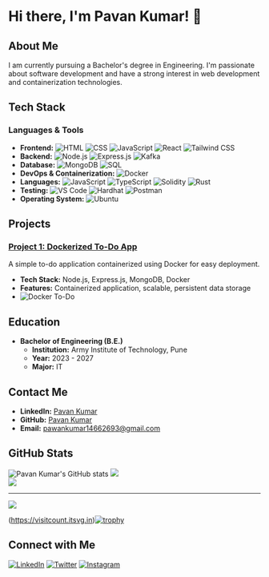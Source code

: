 # Hi there, I'm Pavan Kumar! 👋

## About Me

I am currently pursuing a  Bachelor's degree in Engineering. I'm passionate about software development and have a strong interest in web development and containerization technologies.

## Tech Stack

### Languages & Tools

- **Frontend:** ![HTML](https://img.shields.io/badge/-HTML5-E34F26?logo=html5&logoColor=white&style=flat) ![CSS](https://img.shields.io/badge/-CSS3-1572B6?logo=css3&logoColor=white&style=flat) ![JavaScript](https://img.shields.io/badge/-JavaScript-F7DF1E?logo=javascript&logoColor=black&style=flat) ![React](https://img.shields.io/badge/-React-61DAFB?logo=react&logoColor=black&style=flat) ![Tailwind CSS](https://img.shields.io/badge/-Tailwind%20CSS-06B6D4?logo=tailwindcss&logoColor=white&style=flat)
- **Backend:** ![Node.js](https://img.shields.io/badge/-Node.js-339933?logo=node.js&logoColor=white&style=flat) ![Express.js](https://img.shields.io/badge/-Express.js-000000?logo=express&logoColor=white&style=flat) ![Kafka](https://img.shields.io/badge/-Kafka-231F20?logo=apache-kafka&logoColor=white&style=flat)
- **Database:** ![MongoDB](https://img.shields.io/badge/-MongoDB-47A248?logo=mongodb&logoColor=white&style=flat) ![SQL](https://img.shields.io/badge/-SQL-4479A1?logo=sql&logoColor=white&style=flat)
- **DevOps & Containerization:** ![Docker](https://img.shields.io/badge/-Docker-2496ED?logo=docker&logoColor=white&style=flat)
- **Languages:** ![JavaScript](https://img.shields.io/badge/-JavaScript-F7DF1E?logo=javascript&logoColor=black&style=flat) ![TypeScript](https://img.shields.io/badge/-TypeScript-007ACC?logo=typescript&logoColor=white&style=flat) ![Solidity](https://img.shields.io/badge/-Solidity-363636?logo=solidity&logoColor=white&style=flat) ![Rust](https://img.shields.io/badge/-Rust-000000?logo=rust&logoColor=white&style=flat)
- **Testing:** ![VS Code](https://img.shields.io/badge/-VS%20Code-007ACC?logo=visual-studio-code&logoColor=white&style=flat) ![Hardhat](https://img.shields.io/badge/-Hardhat-FE7A16?logo=hardhat&logoColor=white&style=flat) ![Postman](https://img.shields.io/badge/-Postman-FF6C37?logo=postman&logoColor=white&style=flat)
- **Operating System:** ![Ubuntu](https://img.shields.io/badge/-Ubuntu-E95420?logo=ubuntu&logoColor=white&style=flat)




## Projects

### [Project 1: Dockerized To-Do App](https://github.com/pavankumar/docker-todo)
A simple to-do application containerized using Docker for easy deployment.

- **Tech Stack:** Node.js, Express.js, MongoDB, Docker
- **Features:** Containerized application, scalable, persistent data storage
- ![Docker To-Do](https://raw.githubusercontent.com/PavanKumar/assets/main/docker-todo-screenshot.png)

## Education

- **Bachelor of Engineering (B.E.)**
  - **Institution:** Army Institute of Technology, Pune
  - **Year:** 2023 - 2027
  - **Major:** IT

## Contact Me

- **LinkedIn:** [Pavan Kumar](https://www.linkedin.com/in/pavan-kumar-8b40a5115/)
- **GitHub:** [Pavan Kumar](https://github.com/pavankumar07s)
- **Email:** [pawankumar14662693@gmail.com](mailto:pawankumar14662693@gmail.com)

## GitHub Stats

![Pavan Kumar's GitHub stats](https://github-readme-stats.vercel.app/api?username=pavankumar07s&show_icons=true&theme=radical)
![](https://github-readme-streak-stats.herokuapp.com/?user=Pavankumar07s&theme=dark&hide_border=false)<br/>
![](https://github-readme-stats.vercel.app/api/top-langs/?username=Pavankumar07s&theme=dark&hide_border=false&include_all_commits=false&count_private=false&layout=compact)

---
![](https://visitcount.itsvg.in/api?id=Pavankumar07s&icon=0&color=0)

(https://visitcount.itsvg.in)[![trophy](https://github-profile-trophy.vercel.app/?username=Pavankumar07s&theme=onedark)](https://github.com/ryo-ma/github-profile-trophy)


## Connect with Me

[![LinkedIn](https://img.shields.io/badge/LinkedIn-0077B5?style=for-the-badge&logo=linkedin&logoColor=white)](https://www.linkedin.com/in/pavan-kumar-8b40a5115/)
[![Twitter](https://img.shields.io/badge/Twitter-1DA1F2?style=for-the-badge&logo=twitter&logoColor=white)](https://twitter.com/your-profile)
[![Instagram](https://img.shields.io/badge/Instagram-E4405F?style=for-the-badge&logo=instagram&logoColor=white)](https://instagram.com/pavankumar_07s)
